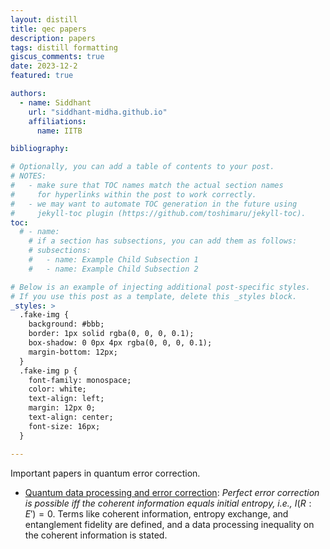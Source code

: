```yaml
---
layout: distill
title: qec papers
description: papers 
tags: distill formatting
giscus_comments: true
date: 2023-12-2
featured: true

authors:
  - name: Siddhant
    url: "siddhant-midha.github.io"
    affiliations:
      name: IITB

bibliography:  

# Optionally, you can add a table of contents to your post.
# NOTES:
#   - make sure that TOC names match the actual section names
#     for hyperlinks within the post to work correctly.
#   - we may want to automate TOC generation in the future using
#     jekyll-toc plugin (https://github.com/toshimaru/jekyll-toc).
toc:
  # - name: 
    # if a section has subsections, you can add them as follows:
    # subsections:
    #   - name: Example Child Subsection 1
    #   - name: Example Child Subsection 2

# Below is an example of injecting additional post-specific styles.
# If you use this post as a template, delete this _styles block.
_styles: >
  .fake-img {
    background: #bbb;
    border: 1px solid rgba(0, 0, 0, 0.1);
    box-shadow: 0 0px 4px rgba(0, 0, 0, 0.1);
    margin-bottom: 12px;
  }
  .fake-img p {
    font-family: monospace;
    color: white;
    text-align: left;
    margin: 12px 0;
    text-align: center;
    font-size: 16px;
  }

---
```

Important papers in quantum error correction.

- [Quantum data processing and error correction](https://arxiv.org/abs/quant-ph/9604022): _Perfect error correction is possible iff the coherent information equals initial entropy, i.e.,_ $I(R:E') = 0$. Terms like coherent information, entropy exchange, and entanglement fidelity are defined, and a data processing inequality on the coherent information is stated.